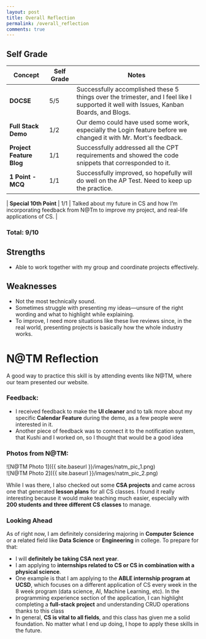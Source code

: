 ```yaml
---
layout: post
title: Overall Reflection
permalink: /overall_reflection
comments: true
---
```

## Self Grade

| Concept                         | Self Grade | Notes |
|----------------------------------|------------|---------------------|
| **DOCSE**                        | 5/5        | Successfully accomplished these 5 things over the trimester, and I feel like I supported it well with Issues, Kanban Boards, and Blogs. |
| **Full Stack Demo**              | 1/2        | Our demo could have used some work, especially the Login feature before we changed it with Mr. Mort's feedback. |
| **Project Feature Blog**         | 1/1        | Successfully addressed all the CPT requirements and showed the code snippets that corresponded to it. |
| **1 Point - MCQ**                | 1/1        | Successfully improved, so hopefully will do well on the AP Test. Need to keep up the practice. |

| **Special 10th Point**           | 1/1        | Talked about my future in CS and how I’m incorporating feedback from N@Tm to improve my project, and real-life applications of CS. |

### Total: 9/10


## Strengths  

- Able to work together with my group and coordinate projects effectively.  

## Weaknesses  

- Not the most technically sound.  
- Sometimes struggle with presenting my ideas—unsure of the right wording and what to highlight while explaining.  
- To improve, I need more situations like these live reviews since, in the real world, presenting projects is basically how the whole industry works.   

# N@TM Reflection  

A good way to practice this skill is by attending events like N@TM, where our team presented our website.  

### Feedback:  

- I received feedback to make the **UI cleaner** and to talk more about my specific **Calendar Feature** during the demo, as a few people were interested in it.  
- Another piece of feedback was to connect it to the notification system, that Kushi and I worked on, so I thought that would be a good idea

### Photos from N@TM:  

![N@TM Photo 1]({{ site.baseurl }}/images/natm_pic_1.png)  
![N@TM Photo 2]({{ site.baseurl }}/images/natm_pic_2.png)  

While I was there, I also checked out some **CSA projects** and came across one that generated **lesson plans** for all CS classes. I found it really interesting because it would make teaching much easier, especially with **200 students and three different CS classes** to manage.  

### Looking Ahead  

As of right now, I am definitely considering majoring in **Computer Science** or a related field like **Data Science** or **Engineering** in college. To prepare for that:  

- I will **definitely be taking CSA next year**.  
- I am applying to **internships related to CS or CS in combination with a physical science**.  
- One example is that I am applying to the **ABLE internship program at UCSD**, which focuses on a different application of CS every week in the 8 week program (data science, AI, Machine Learning, etc). In the programming experience section of the application, I can highlight completing a **full-stack project** and understanding CRUD operations thanks to this class
- In general, **CS is vital to all fields**, and this class has given me a solid foundation. No matter what I end up doing, I hope to apply these skills in the future.  
